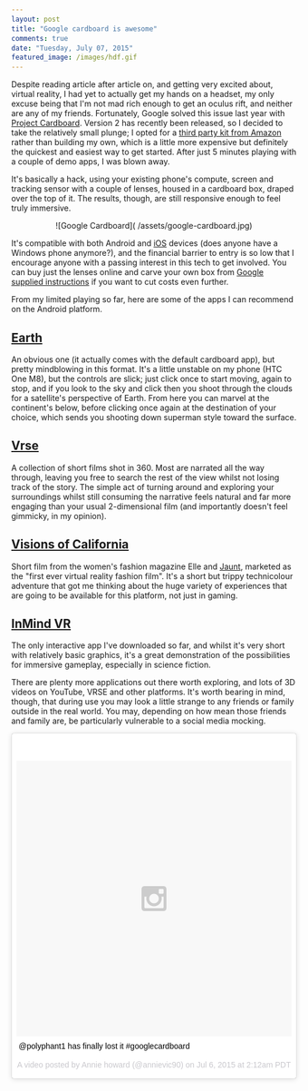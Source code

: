 ```yaml
---
layout: post
title: "Google cardboard is awesome"
comments: true
date: "Tuesday, July 07, 2015"
featured_image: /images/hdf.gif
---
```


Despite reading article after article on, and getting very excited about, virtual reality, I had yet to actually get my hands on a headset, my only excuse being that I'm not mad rich enough to get an oculus rift, and neither are any of my friends. Fortunately, Google solved this issue last year with [Project Cardboard](https://www.google.com/get/cardboard/). Version 2 has recently been released, so I decided to take the relatively small plunge; I opted for a [third party kit from Amazon](http://www.amazon.co.uk/v2-0-AM-CARDBOARD%C2%AE-CARDBOARD-KIT/dp/B00YF5Z14Q/ref=sr_1_1?ie=UTF8&qid=1436272561&sr=8-1&keywords=google+cardboard+2) rather than building my own, which is a little more expensive but definitely the quickest and easiest way to get started. After just 5 minutes playing with a couple of demo apps, I was blown away.

It's basically a hack, using your existing phone's compute, screen and tracking sensor with a couple of lenses, housed in a cardboard box, draped over the top of it. The results, though, are still responsive enough to feel truly immersive.

<center>
![Google Cardboard]( /assets/google-cardboard.jpg)
</center>

It's compatible with both Android and [iOS](https://itunes.apple.com/gb/app/google-cardboard/id987962261?mt=8) devices (does anyone have a Windows phone anymore?), and the financial barrier to entry is so low that I encourage anyone with a passing interest in this tech to get involved. You can buy just the lenses online and carve your own box from [Google supplied instructions](https://www.google.com/get/cardboard/get-cardboard/) if you want to cut costs even further.

From my limited playing so far, here are some of the apps I can recommend on the Android platform.

## [Earth](https://play.google.com/store/apps/details?id=com.google.samples.apps.cardboarddemo&hl=en_GB)
An obvious one (it actually comes with the default cardboard app), but pretty mindblowing in this format. It's a little unstable on my phone (HTC One M8), but the controls are slick; just click once to start moving, again to stop, and if you look to the sky and click then you shoot through the clouds for a satellite's perspective of Earth. From here you can marvel at the continent's below, before clicking once again at the destination of your choice, which sends you shooting down superman style toward the surface.

## [Vrse](https://play.google.com/store/apps/details?id=com.shakingearthdigital.vrsecardboard&hl=en_GB)
A collection of short films shot in 360. Most are narrated all the way through, leaving you free to search the rest of the view whilst not losing track of the story. The simple act of turning around and exploring your surroundings whilst still consuming the narrative feels natural and far more engaging than your usual 2-dimensional film (and importantly doesn't feel gimmicky, in my opinion).

## [Visions of California](https://play.google.com/store/apps/details?id=com.jauntvr.preview.sfam&hl=en_GB)
Short film from the women's fashion magazine Elle and [Jaunt](http://www.jauntvr.com/#about), marketed as the "first ever virtual reality fashion film". It's a short but trippy technicolour adventure that got me thinking about the huge variety of experiences that are going to be available for this platform, not just in gaming.

## [InMind VR](https://play.google.com/store/apps/details?id=com.nivalvr.inmind&hl=en_GB)
The only interactive app I've downloaded so far, and whilst it's very short with relatively basic graphics, it's a great demonstration of the possibilities for immersive gameplay, especially in science fiction.

There are plenty more applications out there worth exploring, and lots of 3D videos on YouTube, VRSE and other platforms. It's worth bearing in mind, though, that during use you may look a little strange to any friends or family outside in the real world. You may, depending on how mean those friends and family are, be  particularly vulnerable to a social media mocking.

<blockquote class="instagram-media" data-instgrm-captioned data-instgrm-version="4" style=" background:#FFF; border:0; border-radius:3px; box-shadow:0 0 1px 0 rgba(0,0,0,0.5),0 1px 10px 0 rgba(0,0,0,0.15); margin: 1px; max-width:658px; padding:0; width:99.375%; width:-webkit-calc(100% - 2px); width:calc(100% - 2px);"><div style="padding:8px;"> <div style=" background:#F8F8F8; line-height:0; margin-top:40px; padding:50% 0; text-align:center; width:100%;"> <div style=" background:url(data:image/png;base64,iVBORw0KGgoAAAANSUhEUgAAACwAAAAsCAMAAAApWqozAAAAGFBMVEUiIiI9PT0eHh4gIB4hIBkcHBwcHBwcHBydr+JQAAAACHRSTlMABA4YHyQsM5jtaMwAAADfSURBVDjL7ZVBEgMhCAQBAf//42xcNbpAqakcM0ftUmFAAIBE81IqBJdS3lS6zs3bIpB9WED3YYXFPmHRfT8sgyrCP1x8uEUxLMzNWElFOYCV6mHWWwMzdPEKHlhLw7NWJqkHc4uIZphavDzA2JPzUDsBZziNae2S6owH8xPmX8G7zzgKEOPUoYHvGz1TBCxMkd3kwNVbU0gKHkx+iZILf77IofhrY1nYFnB/lQPb79drWOyJVa/DAvg9B/rLB4cC+Nqgdz/TvBbBnr6GBReqn/nRmDgaQEej7WhonozjF+Y2I/fZou/qAAAAAElFTkSuQmCC); display:block; height:44px; margin:0 auto -44px; position:relative; top:-22px; width:44px;"></div></div> <p style=" margin:8px 0 0 0; padding:0 4px;"> <a href="https://instagram.com/p/4ygnXPp-vZ/" style=" color:#000; font-family:Arial,sans-serif; font-size:14px; font-style:normal; font-weight:normal; line-height:17px; text-decoration:none; word-wrap:break-word;" target="_top">@polyphant1 has finally lost it #googlecardboard</a></p> <p style=" color:#c9c8cd; font-family:Arial,sans-serif; font-size:14px; line-height:17px; margin-bottom:0; margin-top:8px; overflow:hidden; padding:8px 0 7px; text-align:center; text-overflow:ellipsis; white-space:nowrap;">A video posted by Annie howard (@annievic90) on <time style=" font-family:Arial,sans-serif; font-size:14px; line-height:17px;" datetime="2015-07-06T09:12:07+00:00">Jul 6, 2015 at 2:12am PDT</time></p></div></blockquote>
<script async defer src="//platform.instagram.com/en_US/embeds.js"></script>
